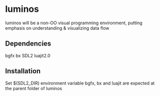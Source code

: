 luminos
=======

luminos will be a non-OO visual programming environment, putting emphasis on understanding & visualizing data flow

Dependencies
-------------
bgfx
bx
SDL2
luajit2.0

Installation
------------
Set $(SDL2_DIR) environment variable
bgfx, bx and luajit are expected at the parent folder of luminos

